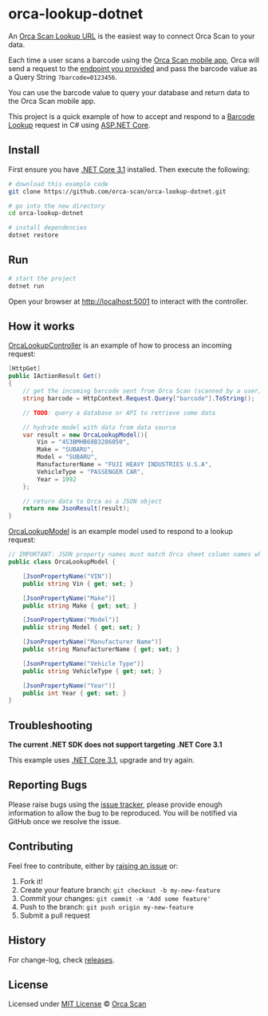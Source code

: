 # orca-lookup-dotnet

An [Orca Scan Lookup URL](https://orcascan.com/docs/api/lookup-url) is the easiest way to connect Orca Scan to your data.

Each time a user scans a barcode using the [Orca Scan mobile app](https://orcascan.com/mobile), Orca will send a request to the [endpoint you provided](https://orcascan.com/docs/api/lookup-url#add-your-lookup-url) and pass the barcode value as a Query String `?barcode=0123456`.

You can use the barcode value to query your database and return data to the Orca Scan mobile app.

This project is a quick example of how to accept and respond to a [Barcode Lookup](https://orcascan.com/docs/api/lookup-url) request in C# using [ASP.NET Core](https://dotnet.microsoft.com/learn/aspnet/what-is-aspnet-core).

## Install

First ensure you have [.NET Core 3.1](https://dotnet.microsoft.com/learn/aspnet/hello-world-tutorial/install) installed. Then execute the following:

```bash
# download this example code
git clone https://github.com/orca-scan/orca-lookup-dotnet.git

# go into the new directory
cd orca-lookup-dotnet

# install dependencies
dotnet restore
```

## Run

```bash
# start the project
dotnet run
```

Open your browser at [http://localhost:5001](http://localhost:5001) to interact with the controller.

## How it works

[OrcaLookupController](/Controllers/OrcaLookupController.cs) is an example of how to process an incoming request:

```csharp
[HttpGet]
public IActionResult Get()
{
    // get the incoming barcode sent from Orca Scan (scanned by a user)
    string barcode = HttpContext.Request.Query["barcode"].ToString();

    // TODO: query a database or API to retrieve some data

    // hydrate model with data from data source
    var result = new OrcaLookupModel(){
        Vin = "4S3BMHB68B3286050",
        Make = "SUBARU",
        Model = "SUBARU",
        ManufacturerName = "FUJI HEAVY INDUSTRIES U.S.A",
        VehicleType = "PASSENGER CAR",
        Year = 1992
    };

    // return data to Orca as a JSON object
    return new JsonResult(result);
}
```

[OrcaLookupModel](/Models/OrcaLookupModel.cs) is an example model used to respond to a lookup request:

```csharp
// IMPORTANT: JSON property names must match Orca sheet column names when serialised
public class OrcaLookupModel {

    [JsonPropertyName("VIN")]
    public string Vin { get; set; }

    [JsonPropertyName("Make")]
    public string Make { get; set; }

    [JsonPropertyName("Model")]
    public string Model { get; set; }

    [JsonPropertyName("Manufacturer Name")]
    public string ManufacturerName { get; set; }

    [JsonPropertyName("Vehicle Type")]
    public string VehicleType { get; set; }

    [JsonPropertyName("Year")]
    public int Year { get; set; }
}
```

## Troubleshooting

**The current .NET SDK does not support targeting .NET Core 3.1**

This example uses [.NET Core 3.1](https://dotnet.microsoft.com/download/dotnet-core/3.1), upgrade and try again.

## Reporting Bugs

Please raise bugs using the [issue tracker](https://github.com/orca-scan/orca-lookup-dotnet/issues), please provide enough information to allow the bug to be reproduced. You will be notified via GitHub once we resolve the issue.

## Contributing

Feel free to contribute, either by [raising an issue](https://github.com/orca-scan/orca-lookup-dotnet/issues) or:

1. Fork it!
2. Create your feature branch: `git checkout -b my-new-feature`
3. Commit your changes: `git commit -m 'Add some feature'`
4. Push to the branch: `git push origin my-new-feature`
5. Submit a pull request

## History

For change-log, check [releases](https://github.com/orca-scan/orca-lookup-dotnet/releases).

## License

Licensed under [MIT License](LICENSE) &copy; [Orca Scan](https://orcascan.com)
